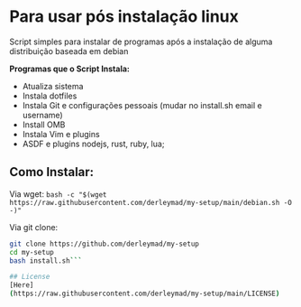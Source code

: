 # Para usar pós instalação linux

Script simples para instalar de programas após a instalação de alguma distribuição baseada em debian 

__Programas que o Script Instala:__
- Atualiza sistema
- Instala dotfiles
- Instala Git e configurações pessoais (mudar no install.sh email e username)
- Install OMB
- Instala Vim e plugins  
- ASDF e plugins nodejs, rust, ruby, lua;

## __Como Instalar:__
Via wget:
```bash -c "$(wget https://raw.githubusercontent.com/derleymad/my-setup/main/debian.sh -O -)"```

Via git clone:
```bash
git clone https://github.com/derleymad/my-setup
cd my-setup
bash install.sh```

## License
[Here]
(https://raw.githubusercontent.com/derleymad/my-setup/main/LICENSE)
